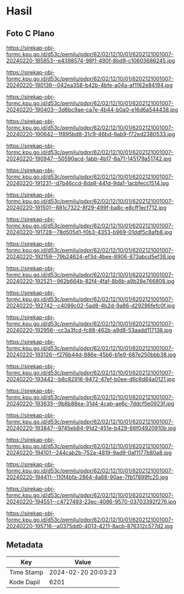 # Hasil

## Foto C Plano

https://sirekap-obj-formc.kpu.go.id/d53c/pemilu/pdpr/62/02/12/10/01/6202121001007-20240220-185853--e4398574-98f1-490f-8bd8-c10603686245.jpg

https://sirekap-obj-formc.kpu.go.id/d53c/pemilu/pdpr/62/02/12/10/01/6202121001007-20240220-190136--042ea358-b42b-4bfe-a04a-af1162e84194.jpg

https://sirekap-obj-formc.kpu.go.id/d53c/pemilu/pdpr/62/02/12/10/01/6202121001007-20240220-190403--3d6bc9ae-ca7e-4b44-b0a0-e16d6a544438.jpg

https://sirekap-obj-formc.kpu.go.id/d53c/pemilu/pdpr/62/02/12/10/01/6202121001007-20240220-190642--1f895bd8-31c9-46bd-9ab9-f72ed2380533.jpg

https://sirekap-obj-formc.kpu.go.id/d53c/pemilu/pdpr/62/02/12/10/01/6202121001007-20240220-190947--50590acd-1abb-4b17-8a71-145179a51742.jpg

https://sirekap-obj-formc.kpu.go.id/d53c/pemilu/pdpr/62/02/12/10/01/6202121001007-20240220-191231--d7b46ccd-8da8-441d-9da1-1acbfecc1514.jpg

https://sirekap-obj-formc.kpu.go.id/d53c/pemilu/pdpr/62/02/12/10/01/6202121001007-20240220-191501--881c7322-8f29-499f-ba8c-e8cff1ecf712.jpg

https://sirekap-obj-formc.kpu.go.id/d53c/pemilu/pdpr/62/02/12/10/01/6202121001007-20240220-191728--78d505d1-f0b3-4353-b969-01ddf5c8afb8.jpg

https://sirekap-obj-formc.kpu.go.id/d53c/pemilu/pdpr/62/02/12/10/01/6202121001007-20240220-192159--79b24624-ef3d-4bee-8906-873abcd5ef38.jpg

https://sirekap-obj-formc.kpu.go.id/d53c/pemilu/pdpr/62/02/12/10/01/6202121001007-20240220-192521--962b664b-82f4-4faf-8b6b-a9b28e766808.jpg

https://sirekap-obj-formc.kpu.go.id/d53c/pemilu/pdpr/62/02/12/10/01/6202121001007-20240220-192742--c4099c02-5ad8-4b2d-9a86-d29296fefc0f.jpg

https://sirekap-obj-formc.kpu.go.id/d53c/pemilu/pdpr/62/02/12/10/01/6202121001007-20240220-192956--cc3a3fcd-fc88-462b-a9d8-53aadd117138.jpg

https://sirekap-obj-formc.kpu.go.id/d53c/pemilu/pdpr/62/02/12/10/01/6202121001007-20240220-193126--f276b44d-886e-45b6-b1e9-687e250bbb38.jpg

https://sirekap-obj-formc.kpu.go.id/d53c/pemilu/pdpr/62/02/12/10/01/6202121001007-20240220-193442--b8c82916-9472-47ef-b0ee-d6c6d84a0121.jpg

https://sirekap-obj-formc.kpu.go.id/d53c/pemilu/pdpr/62/02/12/10/01/6202121001007-20240220-193635--9b8b88ea-31d4-4cab-ae6c-7ddcf5e0923f.jpg

https://sirekap-obj-formc.kpu.go.id/d53c/pemilu/pdpr/62/02/12/10/01/6202121001007-20240220-193847--9745eb84-91d2-451e-b429-66f04920910b.jpg

https://sirekap-obj-formc.kpu.go.id/d53c/pemilu/pdpr/62/02/12/10/01/6202121001007-20240220-194101--244cab2b-752a-4819-9ad9-0af1177b80a8.jpg

https://sirekap-obj-formc.kpu.go.id/d53c/pemilu/pdpr/62/02/12/10/01/6202121001007-20240220-194411--110f4bfa-2864-4a68-90ae-7fb17899fc20.jpg

https://sirekap-obj-formc.kpu.go.id/d53c/pemilu/pdpr/62/02/12/10/01/6202121001007-20240220-194551--c4727493-23ec-4086-9570-03703392f276.jpg

https://sirekap-obj-formc.kpu.go.id/d53c/pemilu/pdpr/62/02/12/10/01/6202121001007-20240220-195716--a0375dd0-4013-4211-8acb-876312c577d2.jpg


## Metadata

| Key        | Value               |
| ---------- | ------------------- |
| Time Stamp | 2024-02-20 20:03:23 |
| Kode Dapil | 6201                |



